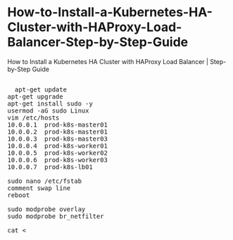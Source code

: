 # How-to-Install-a-Kubernetes-HA-Cluster-with-HAProxy-Load-Balancer-Step-by-Step-Guide
How to Install a Kubernetes HA Cluster with HAProxy Load Balancer | Step-by-Step Guide

<pre>

  apt-get update
apt-get upgrade
apt-get install sudo -y
usermod -aG sudo Linux
vim /etc/hosts
10.0.0.1  prod-k8s-master01
10.0.0.2  prod-k8s-master01
10.0.0.3  prod-k8s-master03
10.0.0.4  prod-k8s-worker01
10.0.0.5  prod-k8s-worker02
10.0.0.6  prod-k8s-worker03
10.0.0.7  prod-k8s-lb01

sudo nano /etc/fstab
comment swap line
reboot

sudo modprobe overlay
sudo modprobe br_netfilter

cat <<EOF | sudo tee /etc/sysctl.d/k8s.conf
net.bridge.bridge-nf-call- iptables = 1
net.bridge.bridge-nf-call-ip6tables = 1
net.ipv4. ip_forward
EOF

sudo sysctl --system

lsmod | grep overlay
lsmod | br_netfilter

sudo timedatectl set-timezone Asia/Kolkata
sudo apt-get install chrony
sudo systemctl start chrony
sudo systemctl enable chrony

sudo timedatectl

sudo apt-get install wget curl -y
wget -q --show-progress --https-only \
https://github.com/kubernetes-sigs/cri-tools/releases/download/v1.31.1/crictl-v1.31.1-linux-amd64.tar.gz \
https://github.com/opencontainers/runc/releases/download/v1.1.14/runc.amd64 \
https://github.com/containerd/containerd/releases/download/v1.7.22/containerd-1.7.22-linux-amd64.tar.gz \
https://github.com/containernetworking/plugins/releases/download/v1.5.1/cni-plugins-linux-amd64-v1.5.1.tgz

sudo tar zxvf crictl-v1.31.1-linux-amd64.tar.gz -c /usr/local/bin 
sudo tar Czxvf /usr/local containerd-1.7.22-linux-amd64.tar.gz
wget -q https://raw.githubusercontent.com/containerd/containerd/main/containerd.service

sudo mv containerd.service /usr/lib/systemd/system/
sudo install -m 755 runc.amd64 /usr/local/sbin/runc
sudo mkdir -p /etc/containerd/

containerd config default | sudo tee /etc/containerd/config.toml
sudo sed -i 's/SystemdCgroup = false/SystemdCgroup \= true/g' /etc/containerd/config.toml
sudo sed -i 's! BinaryName = ""! BinaryName = "/usr/local/sbin/runc" !g' /etc/containerd/config.toml

sudo tar Cxzvf /opt/cni/bin/cni-plugins-linux-amd64-v1.5.1.tgz
sudo systemctl daemon-reload
sudo systemctl enable containerd.service
sudo systemctl start containerd.service
sudo systemctl status containerd.service

cat <<EOF | sudo tee /etc/crictl.yaml
runtime-endpoint: unix:///run/container/containerd.sock
image-endpoint: unix:///run/containerd/containerd.sock
timeout: 2
EOF


sudo crictl ps

sudo apt-get install -y apt-transport-https ca-certificates gpg

curl -fsSL https://pkgs.k8s.io/core: /stable: /v1.29/deb/Release.key | sudo gpg --dearmor -o /etc/apt/keyrings/kubernetes-apt-keyring.gpg

echo deb [signed-by=/etc/apt/keyrings/kubernetes-apt-keyring.gpg1 https://pkgs.k8s.io/core: /stable: /v1.29/deb/ / | sudo tee /etc/apt/sources.list.d/kubernetes.list deb [signed-by=/etc/apt/keyrings/kubernetes-apt-keyring.gpg] https://pkgs.k8s.io/core:/stable:/v1.29/deb//

sudo apt-get update

sudo apt install -y kubelet kubeadm kubectl
sudo apt-mark hold kubelet kubeadm kubectl

--------------------------------------Setup Load Balancer ------------------------

apt-get install -y haproxy

service haproxy restart


--------------------------------------End Load Balancer ------------------------

--------------------------------------Setup Masternode-1 ------------------------

sudo kubeadm init --control-plane-endpoint=10.0.0.1 --upload-certs

MetalLB_RTAG=$(curl -s https://api.github.com/repos/metallb/metallb/releases/latest|grep tag_name | cut -d " -f 4| sed 's/v//')
echo $MetalLB_RTAG
mkdir ~/metallb & cd ~/metallb
wget https://raw.githubusercontent.com/metallb/metallb/v$MetalLB_RTAG/config/manifests/metallb-native.yaml
kubectl apply -f metallb-native.yaml

vim ipaddress_pools.yaml

apiVersion: metallb.io/v1beta1
kind: IPAddressPool
metadata:
  name: production
  namespace: metallb-system
spec:
  # Production services will go here. Public IPs are expensive, so we leased
  # just 4 of them.
  addresses:
  - 42.176.25.64/30
---
apiVersion: metallb.io/v1beta1
kind: BGPAdvertisement
metadata:
  name: external
  namespace: metallb-system
spec:
  ipAddressPools:
  - production


vim demo.yaml

apiVersion: v1
kind: Namespace
metadata:
  name: web
---
apiVersion: apps/v1
kind: Deployment
metadata:
  name: web-server
  namespace: web
spec:
  selector:
    matchLabels:
      app: web
  template:
    metadata:
      labels:
        app: web
    spec:
      containers:
      - name: httpd
        image: httpd:alpine
        ports:
        - containerPort: 80
---
apiVersion: v1
kind: Service
metadata:
  name: web-server-service
  namespace: web
spec:
  selector:
    app: web
  ports:
  - protocol: TCP
    port: 80
    targetPort: 80
  type: LoadBalancer


kubectl apply -f demo.yaml

kubectl get svc -n web

--------------------------------------End Load Balancer ------------------------


kubectl label node prod-k8s-worker01 prod-k8s-worker02 prod-k8s-worker03 node-role.kubernetes.io/worker=worker

</pre>
